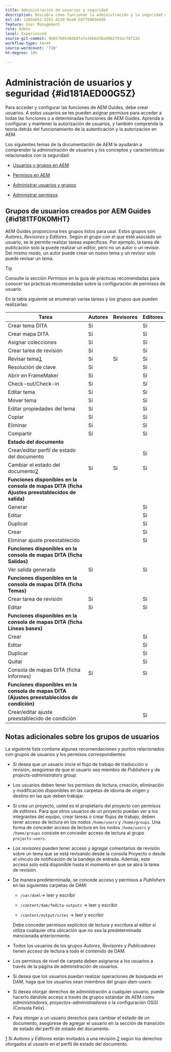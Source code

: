```yaml
---
title: Administración de usuarios y seguridad
description: Descubra cómo funcionan la administración y la seguridad de los usuarios
exl-id: 1269a652-5261-413d-9ea0-b4f75003e9d8
feature: User Management
role: Admin
level: Experienced
source-git-commit: 9b657b0530db8fafe3bb6d30a9002791acf8f226
workflow-type: tm+mt
source-wordcount: '710'
ht-degree: 10%

---
```


# Administración de usuarios y seguridad {#id181AED00G5Z}

Para acceder y configurar las funciones de AEM Guides, debe crear usuarios. A estos usuarios se les pueden asignar permisos para acceder a todas las funciones o a determinadas funciones de AEM Guides. Aprenda a configurar y mantener la autorización de usuarios, y también comprenda la teoría detrás del funcionamiento de la autenticación y la autorización en AEM.

Los siguientes temas de la documentación de AEM le ayudarán a comprender la administración de usuarios y los conceptos y características relacionados con la seguridad:

- [Usuarios y grupos en AEM](https://helpx.adobe.com/es/experience-manager/6-5/sites/administering/using/security.html#UsersandGroupsinAEM)

- [Permisos en AEM](https://helpx.adobe.com/es/experience-manager/6-5/sites/administering/using/security.html#PermissionsinAEM)

- [Administrar usuarios y grupos](https://helpx.adobe.com/es/experience-manager/6-5/sites/administering/using/security.html#ManagingUsersandGroups)

- [Administrar permisos](https://helpx.adobe.com/es/experience-manager/6-5/sites/administering/using/security.html#ManagingPermissions)


## Grupos de usuarios creados por AEM Guides {#id181TF0K0MHT}

AEM Guides proporciona tres grupos listos para usar. Estos grupos son: *Autores*, *Revisores* y *Editores*. Según el grupo con el que esté asociado un usuario, se le permite realizar tareas específicas. Por ejemplo, la tarea de publicación solo la puede realizar un editor, pero no un autor o un revisor. Del mismo modo, un autor puede crear un nuevo tema y un revisor solo puede revisar un tema.

>[!TIP]
>
> Consulte la sección *Permisos* en la guía de prácticas recomendadas para conocer las prácticas recomendadas sobre la configuración de permisos de usuario.

En la tabla siguiente se enumeran varias tareas y los grupos que pueden realizarlas:

| Tarea | Autores | Revisores | Editores |
|----|-------|---------|----------|
| Crear tema DITA | Sí |   | Sí |
| Crear mapa DITA | Sí |   | Sí |
| Asignar colecciones | Sí |   | Sí |
| Crear tarea de revisión | Sí |   | Sí |
| Revisar tema[1](#fntarg_1) | Sí | Sí | Sí |
| Resolución de clave | Sí |   | Sí |
| Abrir en FrameMaker | Sí |   | Sí |
| Check-out/Check-in | Sí |   | Sí |
| Editar tema | Sí |   | Sí |
| Mover tema | Sí |   | Sí |
| Editar propiedades del tema | Sí |   | Sí |
| Copiar | Sí |   | Sí |
| Eliminar | Sí |   | Sí |
| Compartir | Sí |   | Sí |
| **Estado del documento** |
| Crear/editar perfil de estado del documento |   |   | Sí |
| Cambiar el estado del documento[2](#fntarg_2) | Sí | Sí | Sí |
| **Funciones disponibles en la consola de mapas DITA \(ficha Ajustes preestablecidos de salida\)** |
| Generar |   |   | Sí |
| Editar |   |   | Sí |
| Duplicar |   |   | Sí |
| Crear |   |   | Sí |
| Eliminar ajuste preestablecido |   |   | Sí |
| **Funciones disponibles en la consola de mapas DITA \(ficha Salidas\)** |
| Ver salida generada | Sí |   | Sí |
| **Funciones disponibles en la consola de mapas DITA \(ficha Temas\)** |
| Crear tarea de revisión | Sí |   | Sí |
| Editar | Sí |   | Sí |
| **Funciones disponibles en la consola de mapas DITA \(ficha Líneas bases\)** |
| Crear |   |   | Sí |
| Editar |   |   | Sí |
| Duplicar |   |   | Sí |
| Quitar |   |   | Sí |
| Consola de mapas DITA \(ficha Informes\) | Sí |   | Sí |
| **Funciones disponibles en la consola de mapas DITA \(Ajustes preestablecidos de condición\)** |
| Crear/editar ajuste preestablecido de condición |   |   | Sí |

## Notas adicionales sobre los grupos de usuarios

La siguiente lista contiene algunas recomendaciones y puntos relacionados con grupos de usuarios y los permisos correspondientes:

- Si desea que un usuario inicie el flujo de trabajo de traducción o revisión, asegúrese de que el usuario sea miembro de *Publishers* y de *projects-administrators group*.

- Los usuarios deben tener los permisos de lectura, creación, eliminación y modificación disponibles en las carpetas de idioma de origen y destino en las que deben trabajar.

- Si crea un proyecto, usted es el propietario del proyecto con permisos de *editores*. Para que otros usuarios de un proyecto puedan ver a los integrantes del equipo, crear tareas o crear flujos de trabajo, deben tener acceso de lectura en los nodos `/home/users` y `/home/groups`. Una forma de conceder acceso de lectura en los nodos `/home/users` y `/home/groups` consiste en conceder acceso de lectura al grupo `projects-users`.

- *Los revisores* pueden tener acceso y agregar comentarios de revisión sobre un tema que se está revisando desde la consola Proyecto o desde el vínculo de notificación de la bandeja de entrada. Además, este acceso solo está disponible hasta el momento en que se abra la tarea de revisión.

- De manera predeterminada, se concede acceso y permisos a *Publishers* en las siguientes carpetas de DAM:

   - ``/var/dxml``-\> leer y escribir

   - `/content/dam/fmdita-outputs` -\> leer y escribir

   - `/content/output/sites` -\> leer y escribir

  Debe conceder permisos explícitos de lectura y escritura al editor si utiliza cualquier otra ubicación que no sea la predeterminada mencionada anteriormente.

- Todos los usuarios de los grupos *Autores*, *Revisores* y *Publicadores* tienen acceso de lectura a todo el contenido de DAM.

- Los permisos de nivel de carpeta deben asignarse a los usuarios a través de la página de administración de usuarios.

- Si desea que los usuarios puedan realizar operaciones de búsqueda en DAM, haga que los usuarios sean miembros del grupo *dam-users*.

- Si desea otorgar derechos de administración a cualquier usuario, puede hacerlo dándole acceso a través de grupos estándar de AEM como *administradores*, *proyectos-administradores* o la configuración OSGI \(Consola Felix\).

- Para otorgar a un usuario derechos para cambiar el estado de un documento, asegúrese de agregar el usuario en la sección de transición de estado del perfil de estado del documento.

[1](#fnsrc_1) Si *Autores* y *Editores* están invitados a una revisión.[2](#fnsrc_2) según los derechos otorgados al usuario en el perfil de estado del documento.
